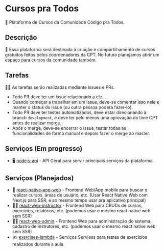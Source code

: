 # Cursos pra Todos

📕 Plataforma de Cursos da Comunidade Código pra Todos.

## Descrição

🚀 Essa plataforma será destinada à criação e compartilhamento de cursos gratuitos feitos pelos coordenadores da CPT. No futuro planejamos abrir um espaço para cursos da comunidade também.

## Tarefas

👨‍💻 As tarefas serão realizadas mediante issues e PRs.
- Todo PR deve ter um issue relacionado a ele.
- Quando começar a trabalhar em um issue, deve-se comentar isso nele e manter o status do issue (ou outra pessoa poderá fazer-lo).
- Todo PR deve ter testes automatizados, deve estar direcionando à branch `development`, e deve ter pelo menos uma aprovação do time CPT antes de realizar merge.
- Após o merge, deve-se encerrar o issue, testar todas as funcionalidades de forma manual e depois fazer o merge ao master.

## Serviços (Em progresso)

- 🖥 [nodejs-api](nodejs-api) - API Geral para servir principais serviços da plataforma.

## Serviços (Planejados)

- 📱 [react-native-app-web](react-native-app-web) - Frontend Web/App mobile para buscar e realizar cursos, áreas de usuário, etc. (Usar React Native Web com Next.js para SSR, e ao mesmo tempo usar pra aplicativo principal)
- 👨‍🏫 [react-web-instructor](react-web-instructor) - Frontend Web para CRUDs de cursos, exercícios, relatórios, etc. (podemos usar o mesmo react native web sem SSR)
- 👨‍🔧 [react-web-admin](react-web-admin) - Frontend Web para administração do sistema, cadastro de instrutores, etc. (podemos usar o mesmo react native web sem SSR)
- ✍️ [exercises-lambda](exercises-lambda) - Serviços Servless para testes de exercícios realizados durante a aula.
